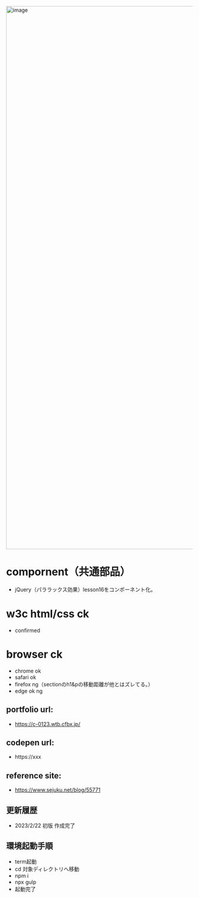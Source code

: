 <img width="1461" alt="image" src="https://user-images.githubusercontent.com/99580997/220479070-da429428-54f9-4e5f-be4d-27681d46deb5.png">

# compornent（共通部品）
- jQuery（パララックス効果）lesson16をコンポーネント化。

# w3c html/css ck
- confirmed

# browser ck
- chrome ok
- safari ok
- firefox ng（sectionのh1&pの移動距離が他とはズレてる。）
- edge ok ng

## portfolio url:

- https://c-0123.wtb.cfbx.jp/

## codepen url:
- https://xxx

## reference site:
- https://www.sejuku.net/blog/55771

## 更新履歴

- 2023/2/22 初版 作成完了

## 環境起動手順
- term起動
- cd 対象ディレクトリへ移動
- npm i
- npx gulp
- 起動完了
